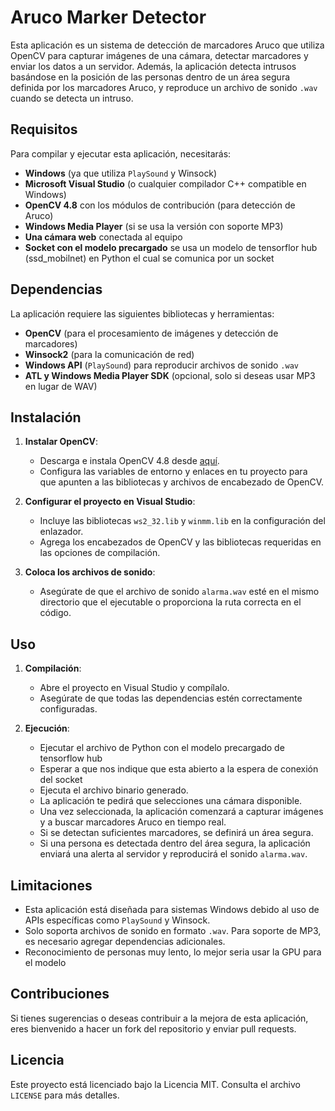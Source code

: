 # Aruco Marker Detector

Esta aplicación es un sistema de detección de marcadores Aruco que utiliza OpenCV para capturar imágenes de una cámara, detectar marcadores y enviar los datos a un servidor. Además, la aplicación detecta intrusos basándose en la posición de las personas dentro de un área segura definida por los marcadores Aruco, y reproduce un archivo de sonido `.wav` cuando se detecta un intruso.

## Requisitos

Para compilar y ejecutar esta aplicación, necesitarás:

- **Windows** (ya que utiliza `PlaySound` y Winsock)
- **Microsoft Visual Studio** (o cualquier compilador C++ compatible en Windows)
- **OpenCV 4.8** con los módulos de contribución (para detección de Aruco)
- **Windows Media Player** (si se usa la versión con soporte MP3)
- **Una cámara web** conectada al equipo
- **Socket con el modelo precargado** se usa un modelo de tensorflor hub (ssd_mobilnet) en Python el cual se comunica por un socket

## Dependencias

La aplicación requiere las siguientes bibliotecas y herramientas:

- **OpenCV** (para el procesamiento de imágenes y detección de marcadores)
- **Winsock2** (para la comunicación de red)
- **Windows API** (`PlaySound`) para reproducir archivos de sonido `.wav`
- **ATL y Windows Media Player SDK** (opcional, solo si deseas usar MP3 en lugar de WAV)

## Instalación

1. **Instalar OpenCV**:
   - Descarga e instala OpenCV 4.8 desde [aquí](https://opencv.org/releases/).
   - Configura las variables de entorno y enlaces en tu proyecto para que apunten a las bibliotecas y archivos de encabezado de OpenCV.

2. **Configurar el proyecto en Visual Studio**:
   - Incluye las bibliotecas `ws2_32.lib` y `winmm.lib` en la configuración del enlazador.
   - Agrega los encabezados de OpenCV y las bibliotecas requeridas en las opciones de compilación.

3. **Coloca los archivos de sonido**:
   - Asegúrate de que el archivo de sonido `alarma.wav` esté en el mismo directorio que el ejecutable o proporciona la ruta correcta en el código.

## Uso

1. **Compilación**:
   - Abre el proyecto en Visual Studio y compílalo.
   - Asegúrate de que todas las dependencias estén correctamente configuradas.

3. **Ejecución**:
   - Ejecutar el archivo de Python con el modelo precargado de tensorflow hub
   - Esperar a que nos indique que esta abierto a la espera de conexión del socket
   - Ejecuta el archivo binario generado.
   - La aplicación te pedirá que selecciones una cámara disponible.
   - Una vez seleccionada, la aplicación comenzará a capturar imágenes y a buscar marcadores Aruco en tiempo real.
   - Si se detectan suficientes marcadores, se definirá un área segura.
   - Si una persona es detectada dentro del área segura, la aplicación enviará una alerta al servidor y reproducirá el sonido `alarma.wav`.


## Limitaciones

- Esta aplicación está diseñada para sistemas Windows debido al uso de APIs específicas como `PlaySound` y Winsock.
- Solo soporta archivos de sonido en formato `.wav`. Para soporte de MP3, es necesario agregar dependencias adicionales.
- Reconocimiento de personas muy lento, lo mejor seria usar la GPU para el modelo

## Contribuciones

Si tienes sugerencias o deseas contribuir a la mejora de esta aplicación, eres bienvenido a hacer un fork del repositorio y enviar pull requests.

## Licencia

Este proyecto está licenciado bajo la Licencia MIT. Consulta el archivo `LICENSE` para más detalles.
